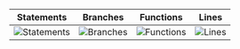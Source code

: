 | Statements                  | Branches                | Functions                 | Lines             |
| --------------------------- | ----------------------- | ------------------------- | ----------------- |
| ![Statements](https://img.shields.io/badge/statements-98.97%25-brightgreen.svg?style=for-the-badge&logo=jest) | ![Branches](https://img.shields.io/badge/branches-93.61%25-brightgreen.svg?style=for-the-badge&logo=jest) | ![Functions](https://img.shields.io/badge/functions-96.61%25-brightgreen.svg?style=for-the-badge&logo=jest) | ![Lines](https://img.shields.io/badge/lines-99.23%25-brightgreen.svg?style=for-the-badge&logo=jest) |